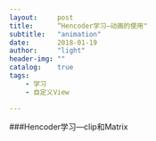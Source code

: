 ```yaml
---
layout:     post
title:      “Hencoder学习—动画的使用"
subtitle:   "animation"
date:       2018-01-19
author:     "light"
header-img: ""
catalog:    true
tags:
    - 学习
    - 自定义View

---
```


###Hencoder学习—clip和Matrix

